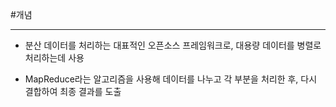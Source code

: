 #개념

---
- 분산 데이터를 처리하는 대표적인 오픈소스 프레임워크로, 대용량 데이터를 병렬로 처리하는데 사용

- MapReduce라는 알고리즘을 사용해 데이터를 나누고 각 부분을 처리한 후, 다시 결합하여 최종 결과를 도출
